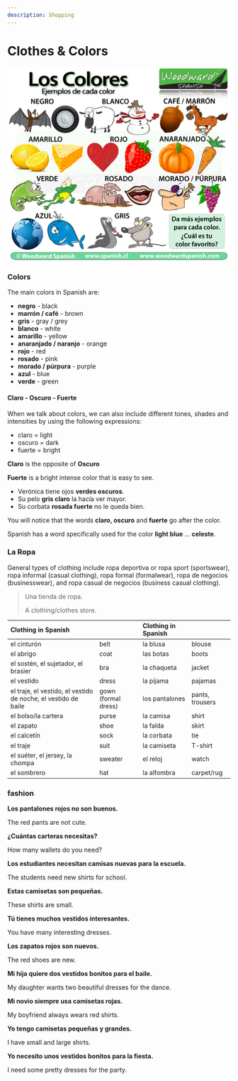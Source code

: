 ```yaml
---
description: Shopping
---
```


# Clothes & Colors

![](../../.gitbook/assets/colores-ejemplos-cosas-tipicas.jpg)

### Colors

The main colors in Spanish are:

* **negro** - black
* **marrón / café** - brown
* **gris** - gray / grey
* **blanco** - white
* **amarillo** - yellow
* **anaranjado / naranjo** - orange
* **rojo** - red
* **rosado** - pink
* **morado / púrpura** - purple
* **azul** - blue
* **verde** - green

#### Claro - Oscuro - Fuerte

When we talk about colors, we can also include different tones, shades and intensities by using the following expressions:

* claro = light
* oscuro = dark
* fuerte = bright

**Claro** is the opposite of **Oscuro**

**Fuerte** is a bright intense color that is easy to see.

* Verónica tiene ojos **verdes oscuros**.
* Su pelo **gris claro** la hacía ver mayor.
* Su corbata **rosada fuerte** no le queda bien.

You will notice that the words **claro, oscuro** and **fuerte** go after the color.

Spanish has a word specifically used for the color **light blue** ... **celeste**.

### La Ropa

General types of clothing include ropa deportiva or ropa sport \(sportswear\), ropa informal \(casual clothing\), ropa formal \(formalwear\), ropa de negocios \(businesswear\), and ropa casual de negocios \(business casual clothing\).

> Una tienda de ropa.
>
> A clothing/clothes store.

| Clothing in Spanish |  | Clothing in Spanish |  |
| :--- | :--- | :--- | :--- |
| el cinturón | belt | la blusa | blouse |
| el abrigo | coat | las botas | boots |
| el sostén, el sujetador, el brasier | bra | la chaqueta | jacket |
| el vestido | dress | la pijama | pajamas |
| el traje, el vestido, el vestido de noche, el vestido de baile | gown \(formal dress\) | los pantalones | pants, trousers |
| el bolso/la cartera | purse | la camisa | shirt |
| el zapato | shoe | la falda | skirt |
| el calcetín | sock | la corbata | tie |
| el traje | suit | la camiseta | T-shirt |
| el suéter, el jersey, la chompa | sweater | el reloj | watch |
| el sombrero | hat | la alfombra | carpet/rug |

### fashion

**Los pantalones rojos no son buenos.**

The red pants are not cute.

**¿Cuántas carteras necesitas?**

How many wallets do you need?

**Los estudiantes necesitan camisas nuevas para la escuela.**

The students need new shirts for school.

**Estas camisetas son pequeñas.**

These shirts are small.

**Tú tienes muchos vestidos interesantes.**

You have many interesting dresses.

**Los zapatos rojos son nuevos.**

The red shoes are new.

**Mi hija quiere dos vestidos bonitos para el baile.**

My daughter wants two beautiful dresses for the dance.

**Mi novio siempre usa camisetas rojas.**

My boyfriend always wears red shirts.

**Yo tengo camisetas pequeñas y grandes.**

I have small and large shirts.

**Yo necesito unos vestidos bonitos para la fiesta.**

I need some pretty dresses for the party.

